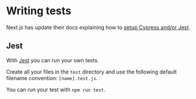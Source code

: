 # Writing tests

Next.js has update their docs explaining how to [setup Cypress and/or Jest](https://nextjs.org/docs/testing).

## Jest

With [Jest](https://jestjs.io/docs/getting-started) you can run your own tests.

Create all your files in the `test` directory and use the following default filename convention: `[name].test.js`.

You can run your test with `npm run test`.
